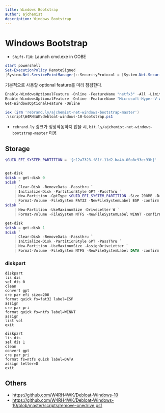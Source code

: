 ```yaml
---
title: Windows Bootstrap
author: ajchemist
description: Windows Bootstrap
---
```



# Windows Bootstrap #


- `Shift-F10`: Launch cmd.exe in OOBE


```powershell
start powershell
Set-ExecutionPolicy RemoteSigned
[System.Net.ServicePointManager]::SecurityProtocol = [System.Net.SecurityProtocolType]::Tls12
```


기본적으로 사용할 optional feature를 미리 점검한다.


```powershell
Enable-WindowsOptionalFeature -Online -FeatureName "netfx3" -All -LimitAccess
Enable-WindowsOptionalFeature -Online -FeatureName "Microsoft-Hyper-V-All" -All
Get-WindowsOptionalFeature -Online
```


```powershell
iex (irm 'rebrand.ly/ajchemist-net-windows-bootstrap-master')
.\script\W4RH4WK\debloat-windows-10-bootstrap.ps1
```


- `rebrand.ly` 링크가 정상작동하지 않을 시, `bit.ly/ajchemist-net-windows-bootstrap-master` 이용


## Storage


```powershell
$GUID_EFI_SYSTEM_PARTITION = '{c12a7328-f81f-11d2-ba4b-00a0c93ec93b}'


get-disk
$disk = get-disk 0
$disk `
    | Clear-Disk -RemoveData -Passthru `
    | Initialize-Disk -PartitionStyle GPT -PassThru `
    | New-Partition -GptType $GUID_EFI_SYSTEM_PARTITION -Size 200MB -DriveLetter S `
    | Format-Volume -FileSystem FAT32 -NewFileSystemLabel ESP -confirm:$false
$disk `
    | New-Partition -UseMaximumSize -DriveLetter W `
    | Format-Volume -FileSystem NTFS -NewFileSystemLabel WINNT -confirm:$false
```


```powershell
get-disk
$disk = get-disk 1
$disk `
    | Clear-Disk -RemoveData -Passthru `
    | Initialize-Disk -PartitionStyle GPT -PassThru `
    | New-Partition -UseMaximumSize -AssignDriveLetter `
    | Format-Volume -FileSystem NTFS -NewFileSystemLabel DATA -confirm:$false
```


### diskpart


``` batchfile
diskpart
lis dis
sel dis 0
clean
convert gpt
cre par efi size=200
format quick fs=fat32 label=ESP
assign
cre par pri
format quick fs=ntfs label=WINNT
assign
list vol
exit
```


``` batchfile
diskpart
lis dis
sel dis 1
clean
convert gpt
cre par pri
format fs=ntfs quick label=DATA
assign letter=D
exit
```


## Others


- https://github.com/W4RH4WK/Debloat-Windows-10
- https://github.com/W4RH4WK/Debloat-Windows-10/blob/master/scripts/remove-onedrive.ps1
